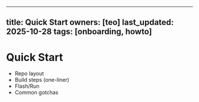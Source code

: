 
---
title: Quick Start
owners: [teo]
last_updated: 2025-10-28
tags: [onboarding, howto]
---
# Quick Start
- Repo layout
- Build steps (one-liner)
- Flash/Run
- Common gotchas
